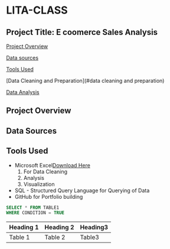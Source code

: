 # LITA-CLASS

## Project Title: E coomerce Sales Analysis
[Project Overview](#project-overview)

[Data sources](#data-sources)

[Tools Used](#tools-used)

[Data Cleaning and Preparation](#data cleaning and preparation)

[Data Analysis](#data-analysis)

## Project Overview

## Data Sources

## Tools Used
- Microsoft Excel[Download Here](http//.microsoft.com)
  1. For Data Cleaning
  2. Analysis
  3. Visualization
- SQL - Structured Query Language for Querying of Data
- GitHub for Portfolio building

```SQL
SELECT * FROM TABLE1
WHERE CONDITION = TRUE
```
|Heading 1|Heading 2|Heading3|
|---------|---------|--------|
|Table 1| Table 2| Table3|
